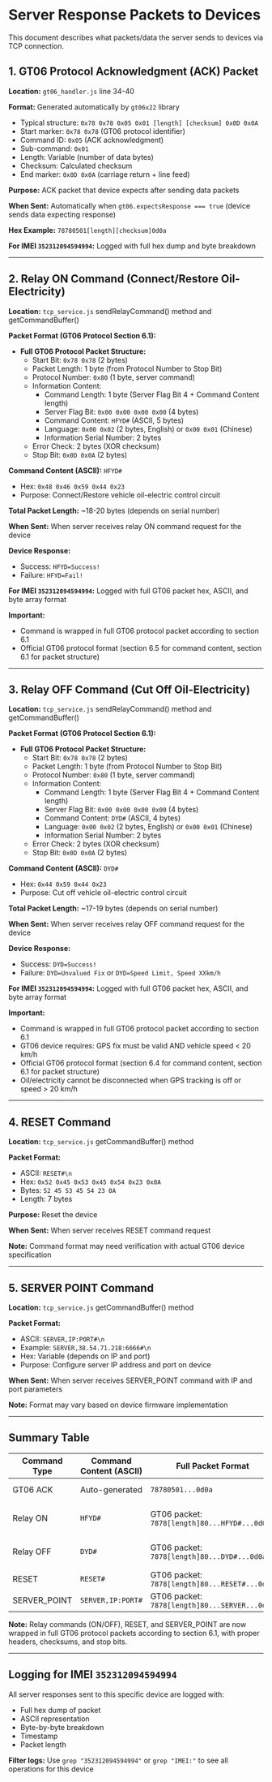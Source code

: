 # Server Response Packets to Devices

This document describes what packets/data the server sends to devices via TCP connection.

## 1. GT06 Protocol Acknowledgment (ACK) Packet

**Location:** `gt06_handler.js` line 34-40

**Format:** Generated automatically by `gt06x22` library
- Typical structure: `0x78 0x78 0x05 0x01 [length] [checksum] 0x0D 0x0A`
- Start marker: `0x78 0x78` (GT06 protocol identifier)
- Command ID: `0x05` (ACK acknowledgment)
- Sub-command: `0x01`
- Length: Variable (number of data bytes)
- Checksum: Calculated checksum
- End marker: `0x0D 0x0A` (carriage return + line feed)

**Purpose:** ACK packet that device expects after sending data packets

**When Sent:** Automatically when `gt06.expectsResponse === true` (device sends data expecting response)

**Hex Example:** `78780501[length][checksum]0d0a`

**For IMEI `352312094594994`:** Logged with full hex dump and byte breakdown

---

## 2. Relay ON Command (Connect/Restore Oil-Electricity)

**Location:** `tcp_service.js` sendRelayCommand() method and getCommandBuffer()

**Packet Format (GT06 Protocol Section 6.1):**
- **Full GT06 Protocol Packet Structure:**
  - Start Bit: `0x78 0x78` (2 bytes)
  - Packet Length: 1 byte (from Protocol Number to Stop Bit)
  - Protocol Number: `0x80` (1 byte, server command)
  - Information Content:
    - Command Length: 1 byte (Server Flag Bit 4 + Command Content length)
    - Server Flag Bit: `0x00 0x00 0x00 0x00` (4 bytes)
    - Command Content: `HFYD#` (ASCII, 5 bytes)
    - Language: `0x00 0x02` (2 bytes, English) or `0x00 0x01` (Chinese)
    - Information Serial Number: 2 bytes
  - Error Check: 2 bytes (XOR checksum)
  - Stop Bit: `0x0D 0x0A` (2 bytes)

**Command Content (ASCII):** `HFYD#`
- Hex: `0x48 0x46 0x59 0x44 0x23`
- Purpose: Connect/Restore vehicle oil-electric control circuit

**Total Packet Length:** ~18-20 bytes (depends on serial number)

**When Sent:** When server receives relay ON command request for the device

**Device Response:**
- Success: `HFYD=Success!`
- Failure: `HFYD=Fail!`

**For IMEI `352312094594994`:** Logged with full GT06 packet hex, ASCII, and byte array format

**Important:** 
- Command is wrapped in full GT06 protocol packet according to section 6.1
- Official GT06 protocol format (section 6.5 for command content, section 6.1 for packet structure)

---

## 3. Relay OFF Command (Cut Off Oil-Electricity)

**Location:** `tcp_service.js` sendRelayCommand() method and getCommandBuffer()

**Packet Format (GT06 Protocol Section 6.1):**
- **Full GT06 Protocol Packet Structure:**
  - Start Bit: `0x78 0x78` (2 bytes)
  - Packet Length: 1 byte (from Protocol Number to Stop Bit)
  - Protocol Number: `0x80` (1 byte, server command)
  - Information Content:
    - Command Length: 1 byte (Server Flag Bit 4 + Command Content length)
    - Server Flag Bit: `0x00 0x00 0x00 0x00` (4 bytes)
    - Command Content: `DYD#` (ASCII, 4 bytes)
    - Language: `0x00 0x02` (2 bytes, English) or `0x00 0x01` (Chinese)
    - Information Serial Number: 2 bytes
  - Error Check: 2 bytes (XOR checksum)
  - Stop Bit: `0x0D 0x0A` (2 bytes)

**Command Content (ASCII):** `DYD#`
- Hex: `0x44 0x59 0x44 0x23`
- Purpose: Cut off vehicle oil-electric control circuit

**Total Packet Length:** ~17-19 bytes (depends on serial number)

**When Sent:** When server receives relay OFF command request for the device

**Device Response:**
- Success: `DYD=Success!`
- Failure: `DYD=Unvalued Fix` or `DYD=Speed Limit, Speed XXkm/h`

**For IMEI `352312094594994`:** Logged with full GT06 packet hex, ASCII, and byte array format

**Important:**
- Command is wrapped in full GT06 protocol packet according to section 6.1
- GT06 device requires: GPS fix must be valid AND vehicle speed < 20 km/h
- Official GT06 protocol format (section 6.4 for command content, section 6.1 for packet structure)
- Oil/electricity cannot be disconnected when GPS tracking is off or speed > 20 km/h

---

## 4. RESET Command

**Location:** `tcp_service.js` getCommandBuffer() method

**Packet Format:**
- ASCII: `RESET#\n`
- Hex: `0x52 0x45 0x53 0x45 0x54 0x23 0x0A`
- Bytes: `52 45 53 45 54 23 0A`
- Length: 7 bytes

**Purpose:** Reset the device

**When Sent:** When server receives RESET command request

**Note:** Command format may need verification with actual GT06 device specification

---

## 5. SERVER POINT Command

**Location:** `tcp_service.js` getCommandBuffer() method

**Packet Format:**
- ASCII: `SERVER,IP:PORT#\n`
- Example: `SERVER,38.54.71.218:6666#\n`
- Hex: Variable (depends on IP and port)
- Purpose: Configure server IP address and port on device

**When Sent:** When server receives SERVER_POINT command with IP and port parameters

**Note:** Format may vary based on device firmware implementation

---

## Summary Table

| Command Type | Command Content (ASCII) | Full Packet Format | Length | Purpose |
|--------------|------------------------|---------------------|--------|---------|
| GT06 ACK | Auto-generated | `78780501...0d0a` | Variable | Acknowledge device data |
| Relay ON | `HFYD#` | GT06 packet: `7878[length]80...HFYD#...0d0a` | ~18-20 bytes | Connect/Restore oil-electricity |
| Relay OFF | `DYD#` | GT06 packet: `7878[length]80...DYD#...0d0a` | ~17-19 bytes | Cut off oil-electricity |
| RESET | `RESET#` | GT06 packet: `7878[length]80...RESET#...0d0a` | Variable | Reset device |
| SERVER_POINT | `SERVER,IP:PORT#` | GT06 packet: `7878[length]80...SERVER...0d0a` | Variable | Configure server |

**Note:** Relay commands (ON/OFF), RESET, and SERVER_POINT are now wrapped in full GT06 protocol packets according to section 6.1, with proper headers, checksums, and stop bits.

---

## Logging for IMEI `352312094594994`

All server responses sent to this specific device are logged with:
- Full hex dump of packet
- ASCII representation
- Byte-by-byte breakdown
- Timestamp
- Packet length

**Filter logs:** Use `grep "352312094594994"` or `grep "IMEI:"` to see all operations for this device

